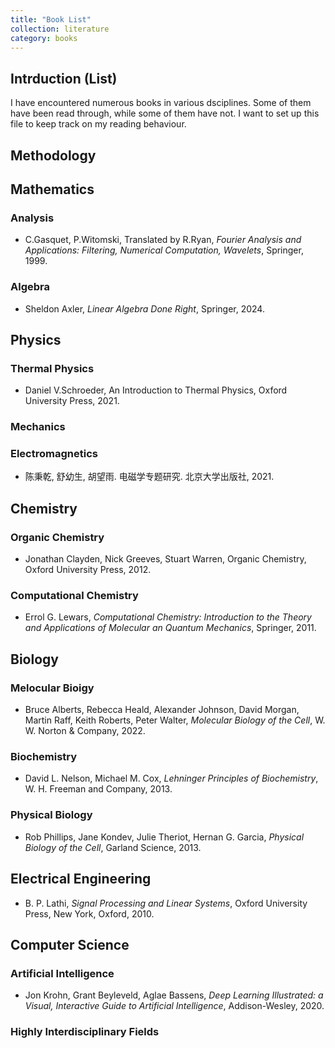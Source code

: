 ```yaml
---
title: "Book List"
collection: literature
category: books
---
```


## Intrduction (List)
I have encountered numerous books in various dsciplines. Some of them have been read through, while some of them have not. I want to set up this file to keep track on my reading behaviour.

## Methodology
## Mathematics
### Analysis
* C.Gasquet, P.Witomski, Translated by R.Ryan, *Fourier Analysis and Applications: Filtering, Numerical Computation, Wavelets*, Springer, 1999.
### Algebra
* Sheldon Axler, *Linear Algebra Done Right*, Springer, 2024.
## Physics
### Thermal Physics
* Daniel V.Schroeder, An Introduction to Thermal Physics, Oxford University Press, 2021.
### Mechanics
### Electromagnetics
* 陈秉乾, 舒幼生, 胡望雨. 电磁学专题研究. 北京大学出版社, 2021.
## Chemistry
### Organic Chemistry
* Jonathan Clayden, Nick Greeves, Stuart Warren, Organic Chemistry, Oxford University Press, 2012.
### Computational Chemistry
* Errol G. Lewars, *Computational Chemistry: Introduction to the Theory and Applications of Molecular an Quantum Mechanics*, Springer, 2011.
## Biology
### Melocular Bioigy
* Bruce Alberts, Rebecca Heald, Alexander Johnson, David Morgan, Martin Raff, Keith Roberts, Peter Walter, *Molecular Biology of the Cell*, W. W. Norton & Company, 2022.
### Biochemistry
* David L. Nelson, Michael M. Cox, *Lehninger
Principles of Biochemistry*, W. H. Freeman and Company, 2013.
### Physical Biology
* Rob Phillips, Jane Kondev, Julie Theriot, Hernan G. Garcia, *Physical Biology
of the Cell*, Garland Science, 2013.
## Electrical Engineering
* B. P. Lathi, *Signal Processing and Linear Systems*, Oxford University Press, New York, Oxford, 2010. 
## Computer Science
### Artificial Intelligence
* Jon Krohn, Grant Beyleveld, Aglae Bassens, *Deep Learning Illustrated: a Visual, Interactive Guide to Artificial Intelligence*, Addison-Wesley, 2020.
### Highly Interdisciplinary Fields



